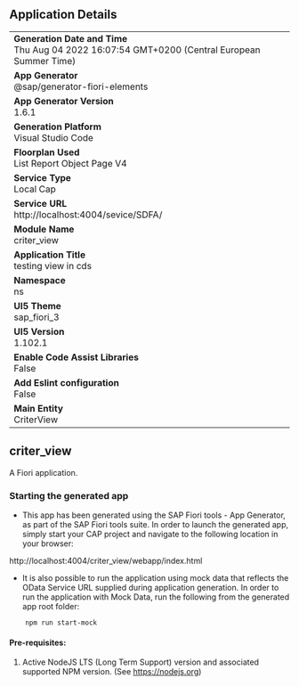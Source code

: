 ## Application Details
|               |
| ------------- |
|**Generation Date and Time**<br>Thu Aug 04 2022 16:07:54 GMT+0200 (Central European Summer Time)|
|**App Generator**<br>@sap/generator-fiori-elements|
|**App Generator Version**<br>1.6.1|
|**Generation Platform**<br>Visual Studio Code|
|**Floorplan Used**<br>List Report Object Page V4|
|**Service Type**<br>Local Cap|
|**Service URL**<br>http://localhost:4004/sevice/SDFA/
|**Module Name**<br>criter_view|
|**Application Title**<br>testing view in cds|
|**Namespace**<br>ns|
|**UI5 Theme**<br>sap_fiori_3|
|**UI5 Version**<br>1.102.1|
|**Enable Code Assist Libraries**<br>False|
|**Add Eslint configuration**<br>False|
|**Main Entity**<br>CriterView|

## criter_view

A Fiori application.

### Starting the generated app

-   This app has been generated using the SAP Fiori tools - App Generator, as part of the SAP Fiori tools suite.  In order to launch the generated app, simply start your CAP project and navigate to the following location in your browser:

http://localhost:4004/criter_view/webapp/index.html

- It is also possible to run the application using mock data that reflects the OData Service URL supplied during application generation.  In order to run the application with Mock Data, run the following from the generated app root folder:

```
    npm run start-mock
```

#### Pre-requisites:

1. Active NodeJS LTS (Long Term Support) version and associated supported NPM version.  (See https://nodejs.org)


